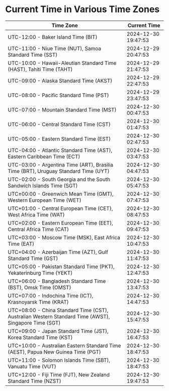 # Current Time in Various Time Zones

| Time Zone | Current Time |
|-----------|--------------|
| UTC-12:00 - Baker Island Time (BIT) | 2024-12-30 19:47:53 |
| UTC-11:00 - Niue Time (NUT), Samoa Standard Time (SST) | 2024-12-29 20:47:53 |
| UTC-10:00 - Hawaii-Aleutian Standard Time (HAST), Tahiti Time (TAHT) | 2024-12-29 21:47:53 |
| UTC-09:00 - Alaska Standard Time (AKST) | 2024-12-29 22:47:53 |
| UTC-08:00 - Pacific Standard Time (PST) | 2024-12-29 23:47:53 |
| UTC-07:00 - Mountain Standard Time (MST) | 2024-12-30 00:47:53 |
| UTC-06:00 - Central Standard Time (CST) | 2024-12-30 01:47:53 |
| UTC-05:00 - Eastern Standard Time (EST) | 2024-12-30 02:47:53 |
| UTC-04:00 - Atlantic Standard Time (AST), Eastern Caribbean Time (ECT) | 2024-12-30 03:47:53 |
| UTC-03:00 - Argentina Time (ART), Brasília Time (BRT), Uruguay Standard Time (UYT) | 2024-12-30 04:47:53 |
| UTC-02:00 - South Georgia and the South Sandwich Islands Time (SGT) | 2024-12-30 05:47:53 |
| UTC±00:00 - Greenwich Mean Time (GMT), Western European Time (WET) | 2024-12-30 07:47:53 |
| UTC+01:00 - Central European Time (CET), West Africa Time (WAT) | 2024-12-30 08:47:53 |
| UTC+02:00 - Eastern European Time (EET), Central Africa Time (CAT) | 2024-12-30 09:47:53 |
| UTC+03:00 - Moscow Time (MSK), East Africa Time (EAT) | 2024-12-30 10:47:53 |
| UTC+04:00 - Azerbaijan Time (AZT), Gulf Standard Time (GST) | 2024-12-30 11:47:53 |
| UTC+05:00 - Pakistan Standard Time (PKT), Yekaterinburg Time (YEKT) | 2024-12-30 12:47:53 |
| UTC+06:00 - Bangladesh Standard Time (BST), Omsk Time (OMST) | 2024-12-30 13:47:53 |
| UTC+07:00 - Indochina Time (ICT), Krasnoyarsk Time (KRAT) | 2024-12-30 14:47:53 |
| UTC+08:00 - China Standard Time (CST), Australian Western Standard Time (AWST), Singapore Time (SGT) | 2024-12-30 15:47:53 |
| UTC+09:00 - Japan Standard Time (JST), Korea Standard Time (KST) | 2024-12-30 16:47:53 |
| UTC+10:00 - Australian Eastern Standard Time (AEST), Papua New Guinea Time (PGT) | 2024-12-30 18:47:53 |
| UTC+11:00 - Solomon Islands Time (SBT), Vanuatu Time (VUT) | 2024-12-30 18:47:53 |
| UTC+12:00 - Fiji Time (FJT), New Zealand Standard Time (NZST) | 2024-12-30 19:47:53 |
